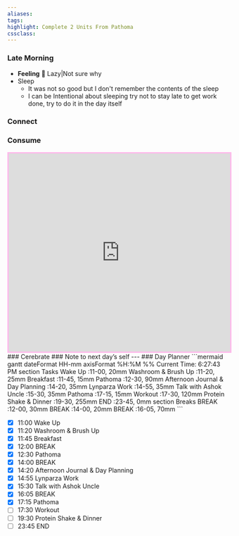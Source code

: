 ```yaml
---
aliases:  
tags:
highlight: Complete 2 Units From Pathoma
cssclass:
---
```


### Late Morning
- **Feeling** 😤 Lazy|Not sure why
- Sleep
	- It was not so good but I don't remember the contents of the sleep
	- I can be Intentional about sleeping try not to stay late to get work done,  try to do it in the day itself

### Connect 
### Consume
<iframe width='100%' height='450' src='https://www.youtube.com/embed/eWPMY16qoq0' frameborder='0' allow='accelerometer; autoplay; clipboard-write; encrypted-media; gyroscope; picture-in-picture' allowfullscreen style='border: 3px solid #ffbaeb;'></iframe>
### Cerebrate
### Note to next day’s self
--- 
### Day Planner
```mermaid
gantt
    dateFormat  HH-mm
    axisFormat %H:%M
    %% Current Time: 6:27:43 PM
    section Tasks
    Wake Up     :11-00, 20mm
    Washroom & Brush Up     :11-20, 25mm
    Breakfast     :11-45, 15mm
    Pathoma     :12-30, 90mm
    Afternoon Journal & Day Planning     :14-20, 35mm
    Lynparza Work     :14-55, 35mm
    Talk with Ashok Uncle     :15-30, 35mm
    Pathoma     :17-15, 15mm
    Workout     :17-30, 120mm
    Protein Shake & Dinner     :19-30, 255mm
    END     :23-45, 0mm
    section Breaks
    BREAK     :12-00, 30mm
    BREAK     :14-00, 20mm
    BREAK     :16-05, 70mm
```

- [x] 11:00 Wake Up
- [x] 11:20 Washroom & Brush Up
- [x] 11:45 Breakfast
- [x] 12:00 BREAK
- [x] 12:30 Pathoma
- [x] 14:00 BREAK
- [x] 14:20 Afternoon Journal & Day Planning
- [x] 14:55 Lynparza Work
- [x] 15:30 Talk with Ashok Uncle
- [x] 16:05 BREAK
- [x] 17:15 Pathoma
- [ ] 17:30 Workout
- [ ] 19:30 Protein Shake & Dinner
- [ ] 23:45 END

